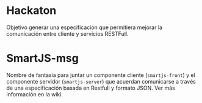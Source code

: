 Hackaton
========

Objetivo generar una especificación que permitiera mejorar la comunicación entre cliente y servicios RESTFull. 


# SmartJS-msg

Nombre de fantasía para juntar un componente cliente (`smartjs-front`) y el componente servidor (`smartjs-server`) que acuerdan comunicarse a través de una especificación basada en Restfull y formato JSON. Ver más información en la wiki. 


